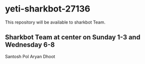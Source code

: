 # yeti-sharkbot-27136
This repository will be available to sharkbot Team.

## Sharkbot Team at center on Sunday 1-3 and Wednesday 6-8
Santosh Pol
Aryan Dhoot
